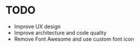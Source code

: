 # TODO
- Improve UX design
- Improve architecture and code quality
- Remove Font Awesome and use custom font icon
